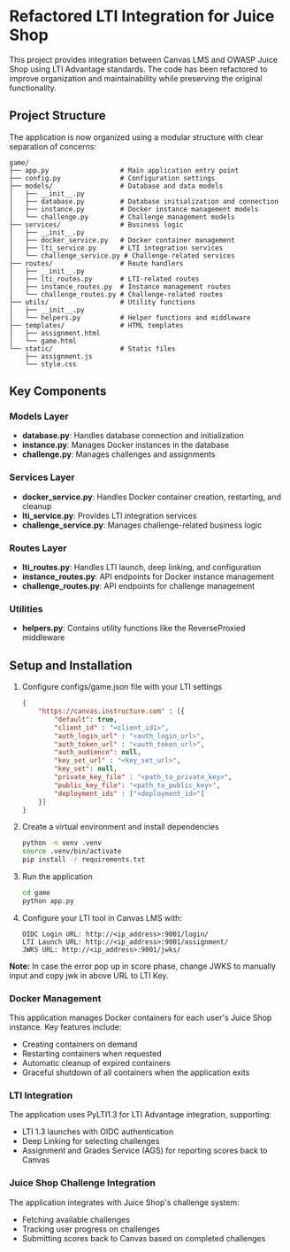 # Refactored LTI Integration for Juice Shop

This project provides integration between Canvas LMS and OWASP Juice Shop using LTI Advantage standards. 
The code has been refactored to improve organization and maintainability while preserving the original functionality.

## Project Structure

The application is now organized using a modular structure with clear separation of concerns:

```
game/
├── app.py                  # Main application entry point
├── config.py               # Configuration settings
├── models/                 # Database and data models
│   ├── __init__.py
│   ├── database.py         # Database initialization and connection
│   ├── instance.py         # Docker instance management models
│   └── challenge.py        # Challenge management models
├── services/               # Business logic
│   ├── __init__.py
│   ├── docker_service.py   # Docker container management
│   ├── lti_service.py      # LTI integration services
│   └── challenge_service.py # Challenge-related services
├── routes/                 # Route handlers
│   ├── __init__.py
│   ├── lti_routes.py       # LTI-related routes
│   ├── instance_routes.py  # Instance management routes
│   └── challenge_routes.py # Challenge-related routes
├── utils/                  # Utility functions
│   ├── __init__.py
│   └── helpers.py          # Helper functions and middleware
├── templates/              # HTML templates
│   ├── assignment.html
│   └── game.html
└── static/                 # Static files
    ├── assignment.js
    └── style.css
```

## Key Components

### Models Layer

- **database.py**: Handles database connection and initialization
- **instance.py**: Manages Docker instances in the database
- **challenge.py**: Manages challenges and assignments

### Services Layer

- **docker_service.py**: Handles Docker container creation, restarting, and cleanup
- **lti_service.py**: Provides LTI integration services
- **challenge_service.py**: Manages challenge-related business logic

### Routes Layer

- **lti_routes.py**: Handles LTI launch, deep linking, and configuration
- **instance_routes.py**: API endpoints for Docker instance management
- **challenge_routes.py**: API endpoints for challenge management

### Utilities

- **helpers.py**: Contains utility functions like the ReverseProxied middleware

## Setup and Installation

1. Configure configs/game.json file with your LTI settings
   ```json
   {
       "https://canvas.instructure.com" : [{
           "default": true,
           "client_id" : "<client_id1>",
           "auth_login_url" : "<auth_login_url>",
           "auth_token_url" : "<auth_token_url>",
           "auth_audience": null,
           "key_set_url" : "<key_set_url>",
           "key_set": null,
           "private_key_file" : "<path_to_private_key>",
           "public_key_file": "<path_to_public_key>",
           "deployment_ids" : ["<deployment_id>"]
       }]
   }
   ```

2. Create a virtual environment and install dependencies
   ```bash
   python -m venv .venv
   source .venv/bin/activate
   pip install -r requirements.txt
   ```

3. Run the application
   ```bash
   cd game
   python app.py
   ```

4. Configure your LTI tool in Canvas LMS with:
   ```
   OIDC Login URL: http://<ip_address>:9001/login/
   LTI Launch URL: http://<ip_address>:9001/assignment/
   JWKS URL: http://<ip_address>:9001/jwks/
   ```
**Note:** In case the error pop up in score phase, change JWKS to manually input and copy jwk in above URL to LTI Key.

### Docker Management

This application manages Docker containers for each user's Juice Shop instance. Key features include:

- Creating containers on demand
- Restarting containers when requested
- Automatic cleanup of expired containers
- Graceful shutdown of all containers when the application exits

### LTI Integration

The application uses PyLTI1.3 for LTI Advantage integration, supporting:

- LTI 1.3 launches with OIDC authentication
- Deep Linking for selecting challenges
- Assignment and Grades Service (AGS) for reporting scores back to Canvas

### Juice Shop Challenge Integration

The application integrates with Juice Shop's challenge system:

- Fetching available challenges
- Tracking user progress on challenges
- Submitting scores back to Canvas based on completed challenges